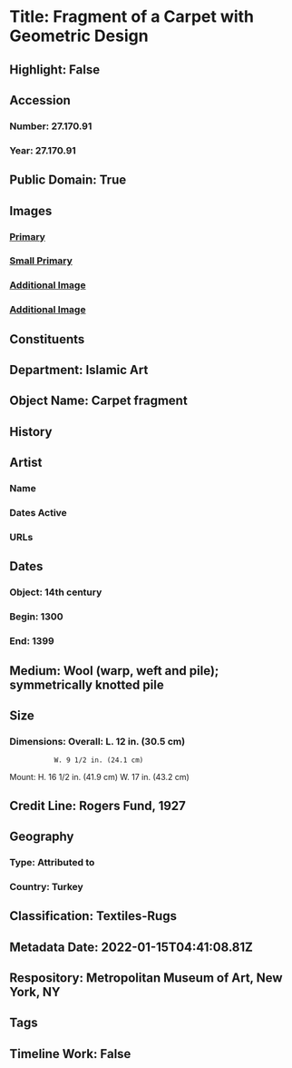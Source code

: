 # Title: Fragment of a Carpet with Geometric Design
## Highlight: False
## Accession
### Number: 27.170.91
### Year: 27.170.91
## Public Domain: True
## Images
### [Primary](https://images.metmuseum.org/CRDImages/is/original/DP-490-001.jpg)
### [Small Primary](https://images.metmuseum.org/CRDImages/is/web-large/DP-490-001.jpg)
### [Additional Image](https://images.metmuseum.org/CRDImages/is/original/223031.jpg)
### [Additional Image](https://images.metmuseum.org/CRDImages/is/original/RT115.jpg)
## Constituents
## Department: Islamic Art
## Object Name: Carpet fragment
## History
## Artist
### Name
### Dates Active
### URLs
## Dates
### Object: 14th century
### Begin: 1300
### End: 1399
## Medium: Wool (warp, weft and pile); symmetrically knotted pile
## Size
### Dimensions: Overall: L. 12 in. (30.5 cm)
               W. 9 1/2 in. (24.1 cm)
Mount: H. 16 1/2 in. (41.9 cm)
             W. 17 in. (43.2 cm)
## Credit Line: Rogers Fund, 1927
## Geography
### Type: Attributed to
### Country: Turkey
## Classification: Textiles-Rugs
## Metadata Date: 2022-01-15T04:41:08.81Z
## Respository: Metropolitan Museum of Art, New York, NY
## Tags
## Timeline Work: False